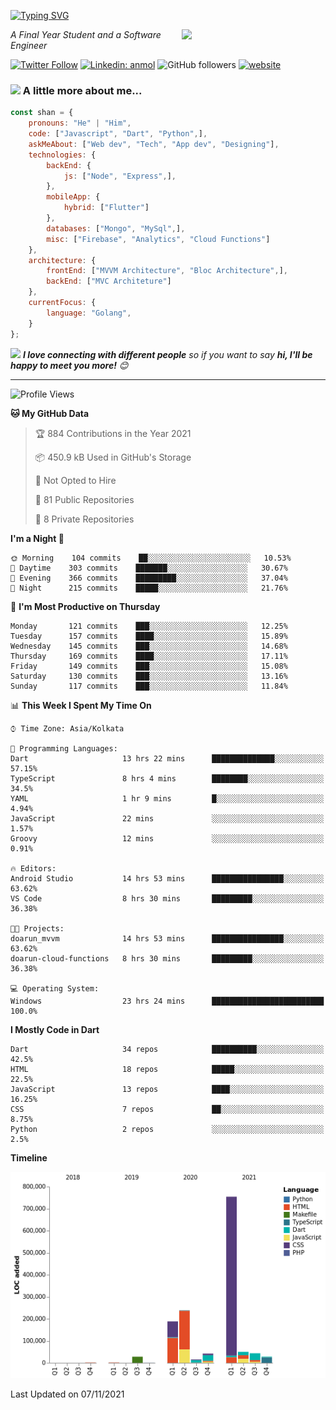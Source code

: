 <!-- <h2>नमस्ते (Namaste)🙏🏻, I'm Shan Shaji! <img src="https://media.giphy.com/media/12oufCB0MyZ1Go/giphy.gif" width="50"></h2> -->
[![Typing SVG](https://readme-typing-svg.herokuapp.com?lines=Hey%2C+I'm+Shan;I+am+a+Full+Stack+Developer)](https://git.io/typing-svg)

<img align='right' src="https://media.giphy.com/media/M9gbBd9nbDrOTu1Mqx/giphy.gif" width="230">
<p><em>A Final Year Student and a Software Engineer</em></p>

[![Twitter Follow](https://img.shields.io/twitter/follow/shan__shaji?style=flat)](https://twitter.com/intent/follow?screen_name=shan__shaji)
[![Linkedin: anmol](https://img.shields.io/badge/shan-shaji?style=flat-square&logo=Linkedin&logoColor=white&link=https://www.linkedin.com/in/shan-shaji/)](https://www.linkedin.com/in/shan-shaji/)
![GitHub followers](https://img.shields.io/github/followers/shan-shaji?label=Follow&style=social)
[![website](https://img.shields.io/badge/Website-46a2f1.svg?&style=flat-square&logo=Google-Chrome&logoColor=white&link=http://shan-shaji.github.io/)](http://shan-shaji.github.io/)



### <img src="https://media.giphy.com/media/VgCDAzcKvsR6OM0uWg/giphy.gif" width="50"> A little more about me...  

```javascript
const shan = {
    pronouns: "He" | "Him",
    code: ["Javascript", "Dart", "Python",],
    askMeAbout: ["Web dev", "Tech", "App dev", "Designing"],
    technologies: {
        backEnd: {
            js: ["Node", "Express",],
        },
        mobileApp: {
            hybrid: ["Flutter"]
        },
        databases: ["Mongo", "MySql",],
        misc: ["Firebase", "Analytics", "Cloud Functions"]
    },
    architecture: {
        frontEnd: ["MVVM Architecture", "Bloc Architecture",],
        backEnd: ["MVC Architeture"]
    },
    currentFocus: {
        language: "Golang",
    }
};
```

<img src="https://media.giphy.com/media/LnQjpWaON8nhr21vNW/giphy.gif" width="60"> <em><b>I love connecting with different people</b> so if you want to say <b>hi, I'll be happy to meet you more!</b> 😊</em>

---
<!--START_SECTION:waka-->
![Profile Views](http://img.shields.io/badge/Profile%20Views-1-blue)

**🐱 My GitHub Data** 

> 🏆 884 Contributions in the Year 2021
 > 
> 📦 450.9 kB Used in GitHub's Storage 
 > 
> 🚫 Not Opted to Hire
 > 
> 📜 81 Public Repositories 
 > 
> 🔑 8 Private Repositories  
 > 
**I'm a Night 🦉** 

```text
🌞 Morning    104 commits    ██░░░░░░░░░░░░░░░░░░░░░░░   10.53% 
🌆 Daytime    303 commits    ███████░░░░░░░░░░░░░░░░░░   30.67% 
🌃 Evening    366 commits    █████████░░░░░░░░░░░░░░░░   37.04% 
🌙 Night      215 commits    █████░░░░░░░░░░░░░░░░░░░░   21.76%

```
📅 **I'm Most Productive on Thursday** 

```text
Monday       121 commits    ███░░░░░░░░░░░░░░░░░░░░░░   12.25% 
Tuesday      157 commits    ████░░░░░░░░░░░░░░░░░░░░░   15.89% 
Wednesday    145 commits    ███░░░░░░░░░░░░░░░░░░░░░░   14.68% 
Thursday     169 commits    ████░░░░░░░░░░░░░░░░░░░░░   17.11% 
Friday       149 commits    ███░░░░░░░░░░░░░░░░░░░░░░   15.08% 
Saturday     130 commits    ███░░░░░░░░░░░░░░░░░░░░░░   13.16% 
Sunday       117 commits    ███░░░░░░░░░░░░░░░░░░░░░░   11.84%

```


📊 **This Week I Spent My Time On** 

```text
⌚︎ Time Zone: Asia/Kolkata

💬 Programming Languages: 
Dart                     13 hrs 22 mins      ██████████████░░░░░░░░░░░   57.15% 
TypeScript               8 hrs 4 mins        ████████░░░░░░░░░░░░░░░░░   34.5% 
YAML                     1 hr 9 mins         █░░░░░░░░░░░░░░░░░░░░░░░░   4.94% 
JavaScript               22 mins             ░░░░░░░░░░░░░░░░░░░░░░░░░   1.57% 
Groovy                   12 mins             ░░░░░░░░░░░░░░░░░░░░░░░░░   0.91%

🔥 Editors: 
Android Studio           14 hrs 53 mins      ████████████████░░░░░░░░░   63.62% 
VS Code                  8 hrs 30 mins       █████████░░░░░░░░░░░░░░░░   36.38%

🐱‍💻 Projects: 
doarun_mvvm              14 hrs 53 mins      ████████████████░░░░░░░░░   63.62% 
doarun-cloud-functions   8 hrs 30 mins       █████████░░░░░░░░░░░░░░░░   36.38%

💻 Operating System: 
Windows                  23 hrs 24 mins      █████████████████████████   100.0%

```

**I Mostly Code in Dart** 

```text
Dart                     34 repos            ██████████░░░░░░░░░░░░░░░   42.5% 
HTML                     18 repos            █████░░░░░░░░░░░░░░░░░░░░   22.5% 
JavaScript               13 repos            ████░░░░░░░░░░░░░░░░░░░░░   16.25% 
CSS                      7 repos             ██░░░░░░░░░░░░░░░░░░░░░░░   8.75% 
Python                   2 repos             ░░░░░░░░░░░░░░░░░░░░░░░░░   2.5%

```


**Timeline**

![Chart not found](https://raw.githubusercontent.com/shan-shaji/shan-shaji/master/charts/bar_graph.png) 


 Last Updated on 07/11/2021
<!--END_SECTION:waka-->

